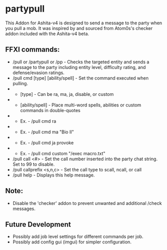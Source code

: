 # partypull
This Addon for Ashita-v4 is designed to send a message to the party when you pull a mob.  It was inspired by and sourced from Atom0s's checker addon included with the Ashita-v4 beta.

## FFXI commands:
* /pull or /partypull or /pp - Checks the targeted entity and sends a message to the party including entity level, difficulty rating, and defense/evasion ratings.
* /pull cmd [type] [ability/spell] - Set the command executed when pulling.
* * [type] - Can be ra, ma, ja, disable, or custom
* * [ability/spell] - Place multi-word spells, abilities or custom commands in double-quotes
* * Ex. - /pull cmd ra
* * Ex. - /pull cmd ma "Bio II"
* * Ex. - /pull cmd ja provoke
* * Ex. - /pull cmd custom "/exec macro.txt"
* /pull call \<#\> - Set the call number inserted into the party chat string. Set to 99 to disable.
* /pull callprefix \<s,n,c\> - Set the call type to scall, ncall, or call
* /pull help - Displays this help message.

## Note:
* Disable the 'checker' addon to prevent unwanted and additional /check messages.

## Future Development
* Possibly add job level settings for different commands per job.
* Possibly add config gui (imgui) for simpler configuration.
